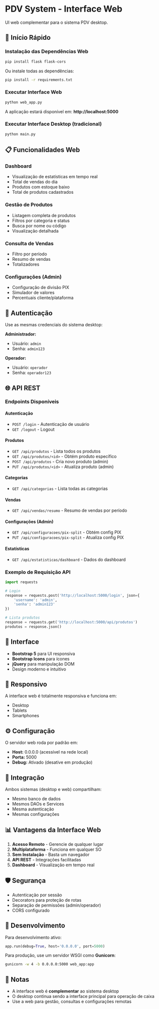 # PDV System - Interface Web

UI web complementar para o sistema PDV desktop.

## 🚀 Início Rápido

### Instalação das Dependências Web

```bash
pip install flask flask-cors
```

Ou instale todas as dependências:

```bash
pip install -r requirements.txt
```

### Executar Interface Web

```bash
python web_app.py
```

A aplicação estará disponível em: **http://localhost:5000**

### Executar Interface Desktop (tradicional)

```bash
python main.py
```

## 📋 Funcionalidades Web

### Dashboard
- Visualização de estatísticas em tempo real
- Total de vendas do dia
- Produtos com estoque baixo
- Total de produtos cadastrados

### Gestão de Produtos
- Listagem completa de produtos
- Filtros por categoria e status
- Busca por nome ou código
- Visualização detalhada

### Consulta de Vendas
- Filtro por período
- Resumo de vendas
- Totalizadores

### Configurações (Admin)
- Configuração de divisão PIX
- Simulador de valores
- Percentuais cliente/plataforma

## 🔐 Autenticação

Use as mesmas credenciais do sistema desktop:

**Administrador:**
- Usuário: `admin`
- Senha: `admin123`

**Operador:**
- Usuário: `operador`
- Senha: `operador123`

## 🌐 API REST

### Endpoints Disponíveis

#### Autenticação
- `POST /login` - Autenticação de usuário
- `GET /logout` - Logout

#### Produtos
- `GET /api/produtos` - Lista todos os produtos
- `GET /api/produtos/<id>` - Obtém produto específico
- `POST /api/produtos` - Cria novo produto (admin)
- `PUT /api/produtos/<id>` - Atualiza produto (admin)

#### Categorias
- `GET /api/categorias` - Lista todas as categorias

#### Vendas
- `GET /api/vendas/resumo` - Resumo de vendas por período

#### Configurações (Admin)
- `GET /api/configuracoes/pix-split` - Obtém config PIX
- `PUT /api/configuracoes/pix-split` - Atualiza config PIX

#### Estatísticas
- `GET /api/estatisticas/dashboard` - Dados do dashboard

### Exemplo de Requisição API

```python
import requests

# Login
response = requests.post('http://localhost:5000/login', json={
    'username': 'admin',
    'senha': 'admin123'
})

# Lista produtos
response = requests.get('http://localhost:5000/api/produtos')
produtos = response.json()
```

## 🎨 Interface

- **Bootstrap 5** para UI responsiva
- **Bootstrap Icons** para ícones
- **jQuery** para manipulação DOM
- Design moderno e intuitivo

## 📱 Responsivo

A interface web é totalmente responsiva e funciona em:
- Desktop
- Tablets
- Smartphones

## ⚙️ Configuração

O servidor web roda por padrão em:
- **Host:** 0.0.0.0 (acessível na rede local)
- **Porta:** 5000
- **Debug:** Ativado (desative em produção)

## 🔄 Integração

Ambos sistemas (desktop e web) compartilham:
- Mesmo banco de dados
- Mesmos DAOs e Services
- Mesma autenticação
- Mesmas configurações

## 📊 Vantagens da Interface Web

1. **Acesso Remoto** - Gerencie de qualquer lugar
2. **Multiplataforma** - Funciona em qualquer SO
3. **Sem Instalação** - Basta um navegador
4. **API REST** - Integrações facilitadas
5. **Dashboard** - Visualização em tempo real

## 🛡️ Segurança

- Autenticação por sessão
- Decorators para proteção de rotas
- Separação de permissões (admin/operador)
- CORS configurado

## 🔧 Desenvolvimento

Para desenvolvimento ativo:

```python
app.run(debug=True, host='0.0.0.0', port=5000)
```

Para produção, use um servidor WSGI como **Gunicorn**:

```bash
gunicorn -w 4 -b 0.0.0.0:5000 web_app:app
```

## 📝 Notas

- A interface web é **complementar** ao sistema desktop
- O desktop continua sendo a interface principal para operação de caixa
- Use a web para gestão, consultas e configurações remotas
